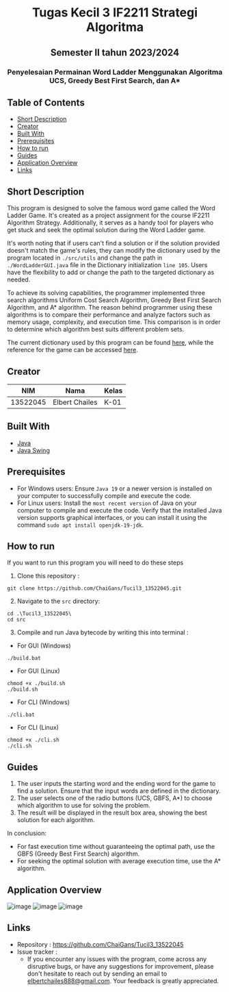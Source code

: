 <h1 align="center">Tugas Kecil 3 IF2211 Strategi Algoritma</h1>
<h2 align="center">Semester II tahun 2023/2024</h2>
<h3 align="center">Penyelesaian Permainan Word Ladder Menggunakan Algoritma UCS, Greedy Best First Search, dan A*</p>

## Table of Contents

- [Short Description](#short-description)
- [Creator](#creator)
- [Built With](#built-with)
- [Prerequisites](#prerequisites)
- [How to run](#how-to-run)
- [Guides](#guides)
- [Application Overview](#application-overview)
- [Links](#links)

## Short Description
This program is designed to solve the famous word game called the Word Ladder Game. It's created as a project assignment for the course IF2211 Algorithm Strategy. Additionally, it serves as a handy tool for players who get stuck and seek the optimal solution during the Word Ladder game.

It's worth noting that if users can't find a solution or if the solution provided doesn't match the game's rules, they can modify the dictionary used by the program located in `./src/utils` and change the path in `./WordLadderGUI.java` file in the Dictionary initialization `line 105`. Users have the flexibility to add or change the path to the targeted dictionary as needed.

To achieve its solving capabilities, the programmer implemented three search algorithms Uniform Cost Search Algorithm, Greedy Best First Search Algorithm, and A* algorithm. The reason behind programmer using these algorithms is to compare their performance and analyze factors such as memory usage, complexity, and execution time. This comparison is in order to determine which algorithm best suits different problem sets.

The current dictionary used by this program can be found [here](https://docs.oracle.com/javase/tutorial/collections/interfaces/examples/dictionary.txt), while the reference for the game can be accessed [here](https://wordwormdormdork.com/).

## Creator
| NIM      | Nama                    | Kelas                                                                                                                                                                                                               |
|----------|-------------------------|--------------------------------------------------------------------------------------------------------------------------------------------------------------------------------------------------------------------------------|
| 13522045 | Elbert Chailes    | K-01                                                            |

## Built With
- [Java](https://docs.oracle.com/en/java/)
- [Java Swing](https://docs.oracle.com/javase%2F7%2Fdocs%2Fapi%2F%2F/javax/swing/package-summary.html)

## Prerequisites
- For Windows users: Ensure `Java 19` or a newer version is installed on your computer to successfully compile and execute the code.
- For Linux users: Install the `most recent version` of Java on your computer to compile and execute the code. Verify that the installed Java version supports graphical interfaces, or you can install it using the command `sudo apt install openjdk-19-jdk`.

## How to run
If you want to run this program you will need to do these steps

1. Clone this repository :
```shell
git clone https://github.com/ChaiGans/Tucil3_13522045.git
```

2. Navigate to the `src` directory:
```shell
cd .\Tucil3_13522045\
cd src
```

3. Compile and run Java bytecode by writing this into terminal :
- For GUI (Windows)
```shell
./build.bat
```
- For GUI (Linux)
```shell
chmod +x ./build.sh
./build.sh
```
- For CLI (Windows)
```shell
./cli.bat
```
- For CLI (Linux)
```shell
chmod +x ./cli.sh
./cli.sh
```

## Guides
1. The user inputs the starting word and the ending word for the game to find a solution. Ensure that the input words are defined in the dictionary.
2. The user selects one of the radio buttons (UCS, GBFS, A*) to choose which algorithm to use for solving the problem.
3. The result will be displayed in the result box area, showing the best solution for each algorithm.
   
In conclusion:
- For fast execution time without guaranteeing the optimal path, use the GBFS (Greedy Best First Search) algorithm.
- For seeking the optimal solution with average execution time, use the A* algorithm.

## Application Overview
![image](https://github.com/ChaiGans/Tucil3_13522045/assets/113753352/f7c7ddd8-b31f-448e-b295-05654514ea8e)
![image](https://github.com/ChaiGans/Tucil3_13522045/assets/113753352/5dad9484-9e5e-427c-aec3-9ac2350b6bd7)
![image](https://github.com/ChaiGans/Tucil3_13522045/assets/113753352/6ea27cce-3526-4a5a-ab63-5fcc46621b33)

## Links
- Repository : https://github.com/ChaiGans/Tucil3_13522045
- Issue tracker :
   - If you encounter any issues with the program, come across any disruptive bugs, or have any suggestions for improvement, please don't hesitate to reach out by sending an email to elbertchailes888@gmail.com. Your feedback is greatly appreciated.
